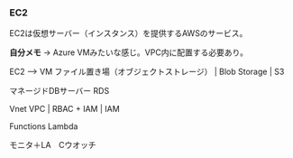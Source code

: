 ### EC2
EC2は仮想サーバー（インスタンス）を提供するAWSのサービス。

**自分メモ** → Azure VMみたいな感じ。VPC内に配置する必要あり。

EC2 --> VM
 ファイル置き場（オブジェクトストレージ） | Blob Storage | S3

マネージドDBサーバー  RDS

Vnet  VPC
| RBAC + IAM | IAM

Functions  Lambda

モニタ＋LA　Cウオッチ







